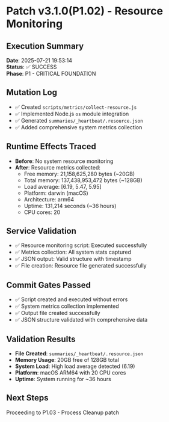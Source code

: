 # Patch v3.1.0(P1.02) - Resource Monitoring

## Execution Summary
**Date**: 2025-07-21 19:53:14  
**Status**: ✅ SUCCESS  
**Phase**: P1 - CRITICAL FOUNDATION

## Mutation Log
- ✅ Created `scripts/metrics/collect-resource.js`
- ✅ Implemented Node.js `os` module integration
- ✅ Generated `summaries/_heartbeat/.resource.json`
- ✅ Added comprehensive system metrics collection

## Runtime Effects Traced
- **Before**: No system resource monitoring
- **After**: Resource metrics collected:
  - Free memory: 21,158,625,280 bytes (~20GB)
  - Total memory: 137,438,953,472 bytes (~128GB)
  - Load average: [6.19, 5.47, 5.95]
  - Platform: darwin (macOS)
  - Architecture: arm64
  - Uptime: 131,214 seconds (~36 hours)
  - CPU cores: 20

## Service Validation
- ✅ Resource monitoring script: Executed successfully
- ✅ Metrics collection: All system stats captured
- ✅ JSON output: Valid structure with timestamp
- ✅ File creation: Resource file generated successfully

## Commit Gates Passed
- ✅ Script created and executed without errors
- ✅ System metrics collection implemented
- ✅ Output file created successfully
- ✅ JSON structure validated with comprehensive data

## Validation Results
- **File Created**: `summaries/_heartbeat/.resource.json`
- **Memory Usage**: 20GB free of 128GB total
- **System Load**: High load average detected (6.19)
- **Platform**: macOS ARM64 with 20 CPU cores
- **Uptime**: System running for ~36 hours

## Next Steps
Proceeding to P1.03 - Process Cleanup patch 